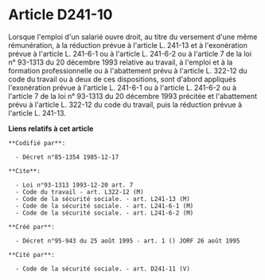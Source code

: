# Article D241-10

Lorsque l'emploi d'un salarié ouvre droit, au titre du versement d'une même rémunération, à la réduction prévue à l'article
L. 241-13 et à l'exonération prévue à l'article L. 241-6-1 ou à l'article L. 241-6-2 ou à l'article 7 de la loi n° 93-1313 du
20 décembre 1993 relative au travail, à l'emploi et à la formation professionnelle ou à l'abattement prévu à l'article L.
322-12 du code du travail ou à deux de ces dispositions, sont d'abord appliqués l'exonération prévue à l'article L. 241-6-1
ou à l'article L. 241-6-2 ou à l'article 7 de la loi n° 93-1313 du 20 décembre 1993 précitée et l'abattement prévu à
l'article L. 322-12 du code du travail, puis la réduction prévue à l'article L. 241-13.

**Liens relatifs à cet article**

	**Codifié par**:

	  - Décret n°85-1354 1985-12-17

	**Cite**:

	  - Loi n°93-1313 1993-12-20 art. 7
	  - Code du travail - art. L322-12 (M)
	  - Code de la sécurité sociale. - art. L241-13 (M)
	  - Code de la sécurité sociale. - art. L241-6-1 (M)
	  - Code de la sécurité sociale. - art. L241-6-2 (M)

	**Créé par**:

	  - Décret n°95-943 du 25 août 1995 - art. 1 () JORF 26 août 1995

	**Cité par**:

	  - Code de la sécurité sociale. - art. D241-11 (V)
